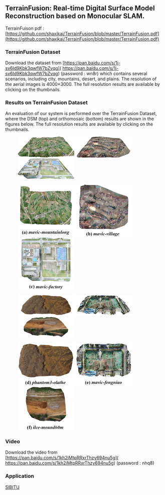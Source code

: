 ## TerrainFusion: Real-time Digital Surface Model Reconstruction based on Monocular SLAM.

TerrainFuison pdf : [https://github.com/shaxikai/TerrainFusion/blob/master/TerrainFusion.pdf](https://github.com/shaxikai/TerrainFusion/blob/master/TerrainFusion.pdf)



### TerrainFusion Dataset

Download the dataset from [https://pan.baidu.com/s/1j-sv6Id9Kbk3qwfW7bZvqg]( https://pan.baidu.com/s/1j-sv6Id9Kbk3qwfW7bZvqg) (password : wn8r) which contains several scenarios, including city, mountains, desert, and plains.  The resolution of the aerial images is 4000×3000. The full resolution results are available by clicking on the thumbnails.



### Results on TerrainFusion Dataset

An evaluation of our system is performed over the TerrainFusion Dataset, where the DSM (top) and orthomosaic (bottom) results are shown in the figures below. The full resolution results are available by clicking on the thumbnails.



<figure>
    <a href="./images/DSMmountainlong-side.png">
    	<img src="./images/mountain_s.png" width="180"/></a>
    <a href="./images/DSMvillage-side.png">
        <img src="./images/village_s.png" width="180"/></a>
    <a href="./images/DSMfactory-side.png">
        <img src="./images/factory_s.png" width="180"/></a>
</figure>

<figure>
    <a href="./images/DSMmountainlong-up.png">
    	<img src="./images/mountain_u.png" width="180"/></a>
    <a href="./images/DSMvillage-up.png">
    	<img src="./images/village_u.png" width="180"/></a>
    <a href="./images/DSMfactory-up.png">
        <img src="./images/factory_u.png" width="180"/></a>
</figure>




<figure class="3">
    <a href="./images/DSMshamo-side.png">
        <img src="./images/shamo_s.png" width="180"/></a>
    <a href="./images/DSMfengniao-side.png">
        <img src="./images/fengniao_s.png" width="180"/></a>
    <a href="./images/DSMmound60-side.png">
        <img src="./images/moun60_s.png" width="180"/></a>
</figure>


<figure>
    <a href="./images/DSMshamo-up.png">
        <img src="./images/shamo_u.png" width="180"/></a>
    <a href="./images/DSMfengniao-up.png">
        <img src="./images/fengniao_u.png" width="180"></a>
    <a href="./images/DSMmound60s-up.png">
        <img src="./images/moun60_u.png" width="180"/></a>
</figure>


### Video

Download the video from [https://pan.baidu.com/s/1kh2iMtpRRxrThzy694nu5g]( https://pan.baidu.com/s/1kh2iMtpRRxrThzy694nu5g) (password : nhq8) 



### Application

[SIBITU](http://www.sibitu.cn/web/cn/)
